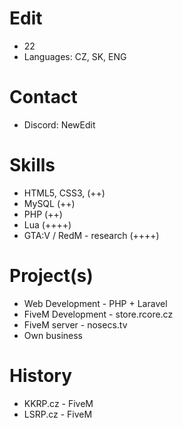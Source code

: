 # Edit

* 22
* Languages: CZ, SK, ENG

# Contact

* Discord: NewEdit

# Skills

* HTML5, CSS3, (++)
* MySQL (++)
* PHP (++)
* Lua (++++)
* GTA:V / RedM - research (++++)

# Project(s)

* Web Development - PHP + Laravel
* FiveM Development - store.rcore.cz
* FiveM server - nosecs.tv
* Own business

# History

* KKRP.cz - FiveM
* LSRP.cz - FiveM
